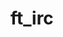 # ft_irc

<!-- class Solution {
public:
    vector<string> sortPeople(vector<string>& names, vector<int>& heights) {
        map<std::string, int> mapp;

        for (int i = 0; i < names.size(); i++) {
            mapp[names[i]] = heights[i];
        }
        vector <string> res;
        map<std::string, int>::iterator it = mapp.begin();
        while (it != mapp.end()) {
            res.push_back(it->first);
            ++it;
        }
        return res;
    }
}; -->
